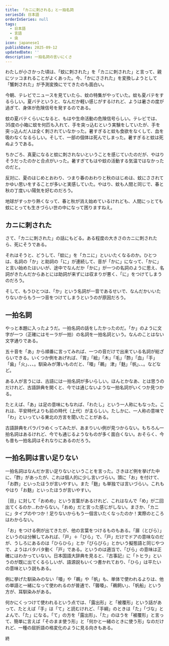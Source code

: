 ```yaml
---
title: 「カニに刺される」と一拍名詞
seriesId: 日本語
orderInSeries: null
tags:
  - 日本語
  - 言語
  - 虫
icon: japanese1
publishDate: 2025-09-12
updatedDate: ''
description: 一拍名詞の言いにくさ
---
```

わたしが小さかった頃は、「蚊に刺された」を「カニに刺された」と言って、親にツッコまれることがよくあった。今、「かにさされた」を変換しようとして「蟹刺された」が予測変換にでてきたのも面白い。

今朝、テレビでニュースを見ていたら、蚊の特集がやっていた。蚊も夏バテをするらしい。夏バテというと、なんだか軽い感じがするけれど、ようは暑さの度が過ぎて、身体が危険信号を発するのである。

蚊の夏バテくらいになると、もはや生命活動の危険信号らしい。テレビでは、35度の小箱に蚊を何匹も入れて、手を突っ込むという実験をしていたが、手を突っ込んだ人は全く刺されていなかった。暑すぎると蚊も食欲をなくして、血を吸わなくなるらしい。そして、一部の個体は死んでしまった。暑すぎると蚊は死ぬようである。

ちかごろ、真夏になると蚊に刺されないということを感じていたのだが、やはりそうだったのかと合点がいった。暑すぎてもはや蚊の活動する気温ではなかったのだと。

反対に、夏のはじめとおわり、つまり春のおわりと秋のはじめは、蚊にさされてかゆい思いをすることが多いと実感していた。やはり、蚊も人間と同じで、春と秋の丁度いい陽気を好むのだろう。

地球がすっかり熱くなって、春と秋が消え始めているけれども、人間にっとても蚊にとっても生きづらい世の中になって困りますねえ。

## カニに刺された

さて、「カニに刺された」の話にもどる。ある程度の大きさのカニに刺されたら、死にそうである。

それはそうと、どうして、「蚊に」を「カニに」といいたくなるのか。ひとつは、名詞の「か」と助詞の「に」が連続して、音が「かに」になって、「かに」と言い始めたはいいが、途中でなんだか「かに」が一つの名詞のように思え、名詞がきたんだからあとには助詞が来ずには収まりが悪く、「に」をつけてしまうのだろう。

そして、もうひとつは、「か」という名詞が一音であるせいで、なんだかいいたりないからもう一つ音をつけてしまうというのが原因だろう。

## 一拍名詞

やっと本題に入ったようだ。一拍名詞の話をしたかったのだ。「か」のように文字が一つ（正確にはモーラが一拍）の名詞を一拍名詞という。なんのことはない文字通りである。

五十音を「あ」から順番に言ってみれば、一つの音だけで出来ている名詞が総ざらいできる。いくつか例をあげれば、「胃」「絵」「木」「毛」「酢」「血」「手」「歯」「火」、、、。馴染みが薄いものだと、「唖」「鵜」
津」「麩」「帆」、、。などなど。

ある人が言うには、古語には一拍名詞が多いらしい。ほんとかなあ、とは思うのだけれど、古語辞典を開くと、今では通じないような一拍名詞がいくつか見つかる。

たとえば、「あ」は足の意味にもなれば、「わたし」という一人称にもなった。これは、平安時代よりも前の時代（上代）が主らしい。たしかに、一人称の意味で「わ」といっている東北の方言を聞いたことがある。

古語辞典をパラパラめくってみたが、あまりいい例が見つからない。もちろん一拍名詞はあるけれど、今でも通じるようなものが多く面白くない。おそらく、今も昔も一拍名詞はそれなりにあるのだろう。

## 一拍名詞は言い足りない

一拍名詞はなんだか言い足りないということを言った。さきほど例を挙げた中に、「酢」があったが、これは個人的に少し言いづらい。頭に「お」を付けて、「お酢」といったほうが言いやすい。また「麩」も単独では言いづらい。これもやはり「お麩」といったほうが言いやすい。

［目」に対して「おめめ」という言葉があるけれど、これはなんで「め」が二回出てくるのか...わからない。「おめ」だと言った感じがしない。まさか、「カニに」タイプのやつか！足りないからもう一個言いたくなったのか！実際のところはわからない。

「お」をつける例が出てきたが、他の言葉をつけるものもある。「扉（とびら）」というのは分解してみれば、「戸」＋「びら」で、「戸」だけでドアの意味なのだが、うしろにあるのは「ひらひら」とか「びらびら」とかいう擬態語と同じやつで、ようはバタバタ動く「戸」である。というのは適当で、「びら」の意味は正確にはわかっていない。日本国語大辞典を見ると、『古事記』に「トヒラ」というのが既に出てくるらしいが、語源説もいくつ書かれており、「ひら」は平たいの意味という説もある。

例に挙げた馴染みのない「唖」や「鵜」や「帆」も、単体で使われるよりは、他の単語と一緒になって使われるのが普通で、「聾唖」、「鵜飼い」、「帆船」という方が、耳馴染みがある。

何かにくっつけて使われるという点では、「露出形」と「被覆形」という話があって、たとえば「手」は「て」と読むけれど、「手綱」のときは「た」「づな」とよんで、「た」になる。「て」の方を「露出形」、「た」のほうを「被覆形」と言って、簡単に言えば「そのまま使う形」と「何かと一緒のときに使う形」なのだけれど、一種の屈折語の格変化のように見る向きもある。

終
